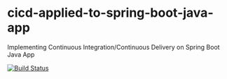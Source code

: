# cicd-applied-to-spring-boot-java-app
Implementing Continuous Integration/Continuous Delivery on Spring Boot Java App

[![Build Status](https://travis-ci.com/github/raelAndrade/cicd-applied-to-spring-boot-java-app.svg)](https://travis-ci.com/github/raelAndrade/cicd-applied-to-spring-boot-java-app)
